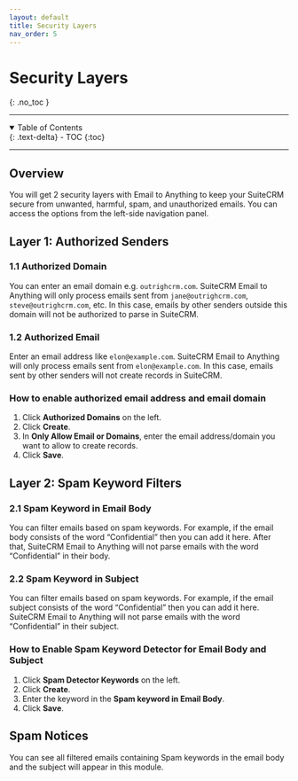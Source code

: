 ```yaml
---
layout: default
title: Security Layers
nav_order: 5
---
```


# Security Layers
{: .no_toc }

---

<details open markdown="block">
  <summary>
        Table of Contents
  </summary>
  {: .text-delta}
- TOC
{:toc}
</details>

---

## Overview

You will get 2 security layers with Email to Anything to keep your SuiteCRM secure from unwanted, harmful, spam, and unauthorized emails. You can access the options from the left-side navigation panel.

## Layer 1: Authorized Senders

### 1.1 Authorized Domain

You can enter an email domain e.g. `outrighcrm.com`. SuiteCRM Email to Anything will only process emails sent from `jane@outrighcrm.com`, `steve@outrighcrm.com`, etc. In this case, emails by other senders outside this domain will not be authorized to parse in SuiteCRM.

### 1.2 Authorized Email

Enter an email address like `elon@example.com`. SuiteCRM Email to Anything will only process emails sent from `elon@example.com`. In this case, emails sent by other senders will not create records in SuiteCRM.

### How to enable authorized email address and email domain

1. Click **Authorized Domains** on the left.
1. Click **Create**.
1. In **Only Allow Email or Domains**, enter the email address/domain you want to allow to create records.
1. Click **Save**.

## Layer 2: Spam Keyword Filters

### 2.1 Spam Keyword in Email Body

You can filter emails based on spam keywords. For example, if the email body consists of the word “Confidential” then you can add it here. After that, SuiteCRM Email to Anything will not parse emails with the word  “Confidential” in their body.

### 2.2 Spam Keyword in Subject

You can filter emails based on spam keywords. For example, if the email subject consists of the word “Confidential” then you can add it here. SuiteCRM Email to Anything will not parse emails with the word  “Confidential” in their subject.

### How to Enable Spam Keyword Detector for Email Body and Subject

1. Click **Spam Detector Keywords** on the left.
1. Click **Create**.
1. Enter the keyword in the **Spam keyword in Email Body**.
1. Click **Save**.

## Spam Notices

You can see all filtered emails containing Spam keywords in the email body and the subject will appear in this module.
